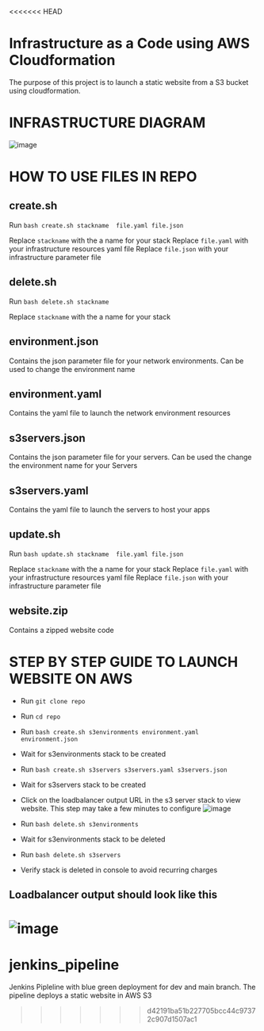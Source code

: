 <<<<<<< HEAD
# Infrastructure as a Code using AWS Cloudformation
The purpose of this project is to launch a static website from a S3 bucket using cloudformation.


# INFRASTRUCTURE DIAGRAM
![image](img/s3_website_deployment.png)


# HOW TO USE FILES IN REPO

create.sh
---------------

Run `bash create.sh stackname  file.yaml file.json`

Replace `stackname` with the a name for your stack
Replace `file.yaml` with your infrastructure resources yaml file
Replace `file.json` with your infrastructure parameter file

delete.sh
----------------
Run `bash delete.sh stackname`

Replace `stackname` with the a name for your stack

environment.json
-----------------------
Contains the json parameter file for your network environments. Can be used to change the environment name


environment.yaml
-----------------------
Contains the yaml file to launch the network environment resources


s3servers.json
---------------------
Contains the json parameter file for your servers. Can be used the change the environment name for your Servers


s3servers.yaml
--------------------
Contains the yaml file to launch the servers to host your apps


update.sh
-------------------
Run `bash update.sh stackname  file.yaml file.json`

Replace `stackname` with the a name for your stack
Replace `file.yaml` with your infrastructure resources yaml file
Replace `file.json` with your infrastructure parameter file


website.zip
-------------------
Contains a zipped website code


# STEP BY STEP GUIDE TO LAUNCH WEBSITE ON AWS
* Run `git clone repo`

* Run `cd repo`

* Run `bash create.sh s3environments environment.yaml environment.json`

* Wait for s3environments stack to be created

* Run `bash create.sh s3servers s3servers.yaml s3servers.json`

* Wait for s3servers stack to be created

* Click on the loadbalancer output URL in the s3 server stack to view website.
  This step may take a few minutes to configure
  ![image](img/loadbalancer_URL.png)

* Run `bash delete.sh s3environments`

* Wait for s3environments stack to be deleted

* Run `bash delete.sh s3servers`

* Verify stack is deleted in console to avoid recurring charges


Loadbalancer output should look like this
-----------------------------------------------
![image](img/website_screenshot.png)
=======
# jenkins_pipeline
Jenkins Pipleline with blue green deployment for dev and main branch. The pipeline deploys a static website in AWS S3
>>>>>>> d42191ba51b227705bcc44c97372c907d1507ac1
